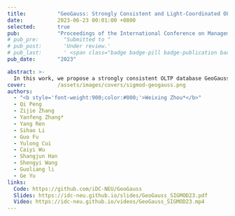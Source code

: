 ```yaml
---
title:          "GeoGauss: Strongly Consistent and Light-Coordinated OLTP for Geo-Replicated SQL Database"
date:           2023-06-23 00:01:00 +0800
selected:       true
pub:            "Proceedings of the International Conference on Management of Data (SIGMOD)"
# pub_pre:        "Submitted to "
# pub_post:       'Under review.'
# pub_last:       ' <span class="badge badge-pill badge-publication badge-success">Spotlight</span>'
pub_date:       "2023"

abstract: >-
  In this work, we propose a strongly consistent OLTP database GeoGauss with full replica multi-master architecture. To efficiently merge the updates from different master nodes, we propose a multi-master OCC that unifies data replication and concurrent transaction processing. By leveraging an epoch-based delta state merge rule and the optimistic asynchronous execution, GeoGauss ensures strong consistency with light-coordinated protocol and allows more concurrency with weak isolation, which are sufficient to meet our needs 
cover:          /assets/images/covers/sigmod-geogauss.png
authors:
  - "<b style='font-weight:900;color:#000;'>Weixing Zhou*</b>"
  - Qi Peng
  - Zijie Zhang
  - Yanfeng Zhang*
  - Yang Ren
  - Sihao Li
  - Guo Fu
  - Yulong Cui
  - Caiyi Wu
  - Shangjun Han
  - Shengyi Wang
  - Guoliang li
  - Ge Yu
links:
  Code: https://github.com/iDC-NEU/GeoGauss
  Slides: https://idc-neu.github.io/slides/GeoGauss_SIGMOD23.pdf
  Video: https://idc-neu.github.io/videos/GeoGauss_SIGMOD23.mp4
---
```





